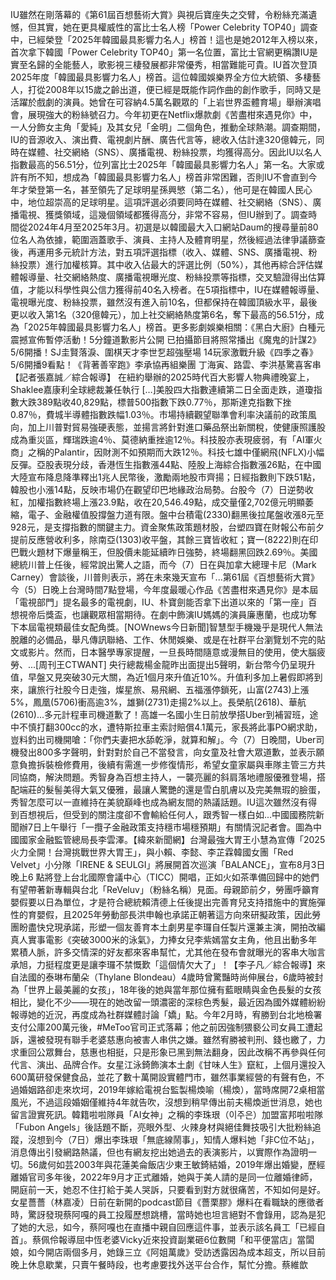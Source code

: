 IU雖然在剛落幕的《第61屆百想藝術大賞》與視后寶座失之交臂，令粉絲充滿遺憾，但其實，她在更具權威性的富比士名人榜「Power Celebrity TOP40」調查中，已經榮登「2025年韓國最具影響力名人」榜首！這也是她2012年入榜以來，首次拿下韓國「Power Celebrity TOP40」第一名位置，富比士官網更稱讚IU是實至名歸的全能藝人，歌影視三棲發展都非常優秀，相當難能可貴。IU首次登頂2025年度「韓國最具影響力名人」榜首。這位韓國娛樂界全方位大統領、多棲藝人，打從2008年以15歲之齡出道，便已經是既能作詞作曲的創作歌手，同時又是活躍於戲劇的演員。她曾在可容納4.5萬名觀眾的「上岩世界盃體育場」舉辦演唱會，展現強大的粉絲號召力。今年初更在Netflix爆款劇《苦盡柑來遇見你》中，一人分飾女主角「愛純」及其女兒「金明」二個角色，推動全球熱潮。調查期間，IU的音源收入、演出費、電視劇片酬、廣告代言等，總收入估計達320億韓元，同時在媒體、社交網絡（SNS）、廣播電視、粉絲投票，均獲得高分。因此IU以名人指數最高的56.51分，位列富比士2025年「韓國最具影響力名人」第一名。大家或許有所不知，想成為「韓國最具影響力名人」榜首非常困難，否則IU不會直到今年才榮登第一名，甚至領先了足球明星孫興慜（第二名），他可是在韓國人民心中，地位超崇高的足球明星。這項評選必須要同時在媒體、社交網絡（SNS）、廣播電視、獲獎領域，這幾個領域都獲得高分，非常不容易，但IU辦到了。調查時間從2024年4月至2025年3月。初選是以韓國最大入口網站Daum的搜尋量前80位名人為依據，範圍涵蓋歌手、演員、主持人及體育明星，然後經過法律爭議篩查後，再運用多元統計方法，對五項評選指標（收入、媒體、SNS、廣播電視、粉絲投票）進行加權核算。其中收入佔最大的評選比例（50%），其他再綜合評估媒體報導量、社交網絡熱度、廣播電視曝光度、粉絲投票等指標，交叉驗證得出估算值，才能以科學性與公信力獲得前40名入榜者。在5項指標中，IU在媒體報導量、電視曝光度、粉絲投票，雖然沒有進入前10名，但都保持在韓國頂級水平，最後更以收入第1名（320億韓元），加上社交網絡熱度第6名，奪下最高的56.51分，成為「2025年韓國最具影響力名人」榜首。更多影劇娛樂相關：《黑白大廚》白種元震撼宣佈暫停活動！5分鐘道歉影片公開 已拍攝節目將照常播出《魔鬼的計謀2》 5/6開播！SJ圭賢落淚、圍棋天才李世乭超強壓場 14玩家激戰升級《四季之春》5/6開播9看點！《背著善宰跑》李承協再組樂團 丁海寅、路雲、李洪基驚喜客串【記者張嘉誠／綜合報導】 在紐約舉辦的2025時代百大影響人物典禮晚宴上，Shaklee嘉康利全球總裁兼任執行 […]美股四大指數連續第二日全面走跌，道瓊指數大跌389點收40,829點，標普500指數下跌0.77％，那斯達克指數下挫0.87％，費城半導體指數跌幅1.03％。市場持續觀望聯準會利率決議前的政策風向，加上川普對貿易強硬表態，並揚言將針對進口藥品祭出新關稅，使健康照護股成為重災區，輝瑞跌逾4％、莫德納重挫逾12％。科技股亦表現疲弱，有「AI軍火商」之稱的Palantir，因財測不如預期而大跌12％。科技七雄中僅網飛(NFLX)小幅反彈。亞股表現分歧，香港恆生指數漲44點、陸股上海綜合指數漲26點，在中國大陸宣布降息降準釋出1兆人民幣後，激勵兩地股市齊揚；日經指數則下跌51點，韓股也小漲14點，反映市場仍在觀望印巴地緣政治局勢。台股今（7）日逆勢收紅，加權指數終場上漲23.9點，收在20,546.49點，成交量僅2,702億元明顯萎縮，電子、金融權值股撐盤力道有限。盤中台積電(2330)翻黑後拉尾盤收漲8元至928元，是支撐指數的關鍵主力。資金聚焦政策題材股，台塑四寶在財報公布前夕提前反應營收利多，除南亞(1303)收平盤，其餘三寶皆收紅；寶一(8222)則在印巴戰火題材下爆量稱王，但股價未能延續昨日強勢，終場翻黑回跌2.69％。美國總統川普上任後，經常說出驚人之語，而今（7）日在與加拿大總理卡尼（Mark Carney）會談後，川普則表示，將在未來幾天宣布「...第61屆《百想藝術大賞》今（5）日晚上台灣時間7點登場，今年度最暖心作品《苦盡柑來遇見你》是本屆「電視部門」提名最多的電視劇，IU、朴寶劍能否拿下出道以來的「第一座」百想視帝后獎盃，也讓觀眾相當期待。在劇中飾演IU媽媽的演員廉惠蘭，也成功奪下本屆電視類最佳女配角獎。[NOWnews今日新聞]智慧型手機幾乎是現代人無法脫離的必備品，舉凡傳訊聯絡、工作、休閒娛樂、或是在社群平台瀏覽划不完的貼文或影片。然而，日本醫學專家提醒，一旦長時間隨意或漫無目的使用，使大腦疲勞、...[周刊王CTWANT] 央行總裁楊金龍昨出面提出5聲明，新台幣今仍呈現升值，早盤又見突破30元大關，為近1個月來升值近10%。升值利多加上暑假即將到來，讓旅行社股今日走強，燦星旅、易飛網、五福漲停鎖死，山富(2743)上漲5%，鳳凰(5706)衝高逾3%，雄獅(2731)走揚2%以上。長榮航(2618)、華航(2610)...多元計程車司機道歉了！高雄一名國小生日前放學搭Uber到補習班，途中不慎打翻300cc的水，遭特斯拉車主索討賠償4.1萬元，家長將此事PO網求助，豈料釣出司機開嗆：「你們夫妻把水舔乾淨，就算和解」。今（7）日晚間，Uber司機發出800多字聲明，針對對於自己不當發言，向女童及社會大眾道歉，並表示願意負擔拆裝檢修費用，後續有需進一步修復情形，希望女童家屬與車隊主管三方共同協商，解決問題。秀智身為百想主持人，一襲亮麗的斜肩落地禮服優雅登場，搭配端莊的髮髻美得大氣又優雅，最讓人驚艷的還是雪白肌膚以及完美無瑕的臉蛋，秀智怎麼可以一直維持在美貌巔峰也成為網友間的熱議話題。IU這次雖然沒有得到百想視后，但受到的關注度卻不會輸給任何人，跟秀智一樣白如...中國國務院新聞辦7日上午舉行「一攬子金融政策支持穩市場穩預期」有關情況記者會。圖為中國國家金融監管總局長李雲澤。【緯來新聞網】台灣最強大胃王小慧為宣傳「2025火力全開！台灣挑戰世界大胃王」，與小賴、李懿、李芷霖韓國女團「Red Velvet」小分隊「IRENE & SEULGI」將展開首次巡演「BALANCE」，宣布8月3日晚上6 點將登上台北國際會議中心（TICC）開唱，正如火如茶準備回歸中的她們有望帶著新專輯與台北「ReVeluv」（粉絲名稱）見面。母親節前夕，勞團呼籲育嬰假要以日為單位，才是符合總統賴清德上任後提出完善育兒支持措施中的實施彈性的育嬰假，且2025年勞動部長洪申翰也承諾正朝著這方向來研擬政策，因此勞團盼盡快兌現承諾，形塑一個友善育本土劇男星李㼈自任製片還兼主演，開拍改編真人實事電影《突破3000米的泳氣》，力捧女兒李紫嫣當女主角，他且出動多年累積人脈，許多交情深的好友都來客串幫忙，尤其他在發布會就曝光的客串大咖言承旭，力挺程度更是讓李㼈不禁慨歎「這個情欠大了」！【李子凡／綜合報導】來自法國的泰琳布蘭朵（Thylane Blondeau）4歲時曾驚豔時尚伸展台，6歲時被封為「世界上最美麗的女孩」，18年後的她與當年那位擁有藍眼睛與金色長髮的女孩相比，變化不少——現在的她改留一頭濃密的深棕色秀髮，最近因為國外媒體紛紛報導她的近況，再度成為社群媒體討論「嬌」點。今年2月時，宥勝到台北地檢署支付公庫200萬元後，#MeToo官司正式落幕；他之前因強制猥褻公司女員工遭起訴，還被發現有聯手老婆慈惠向被害人串供之嫌。雖然宥勝被判刑、錢也繳了，力求重回公眾舞台，慈惠也相挺，只是形象已黑到無法翻身，因此改稱不再參與任何代言、演出、品牌合作。女星江泳錡飾演本土劇《甘味人生》竄紅，上個月還投入600萬研發保健食品，並花了數十萬開設實體門市，雖然事業經營的有聲有色，不過婚姻路卻走來坎坷，2019年嫁給電視台監製楊煥喻（楊煥），當時席開72桌相當風光，不過這段婚姻僅維持4年就告吹，沒想到稍早傳出前夫楊煥逝世消息，她也留言證實死訊。韓籍啦啦隊員「AI女神」之稱的李珠珢（이주은）加盟富邦啦啦隊「Fubon Angels」後話題不斷，亮眼外型、火辣身材與絕佳舞技吸引大批粉絲追蹤，沒想到今（7日）爆出李珠珢「無底線鬧事」，知情人爆料她「非C位不站」，消息傳出引發網路熱議，但也有網友挖出她過去的表演影片，以實際作為證明一切。56歲何如芸2003年與花蓮美侖飯店少東王敏錡結婚，2019年爆出婚變，歷經離婚官司多年後，2022年9月才正式離婚，她與于美人請的是同一位離婚律師，開庭前一天，她忍不住打給于美人哭訴，只要看到對方就很痛苦，不知如何是好。女星薔薔（林嘉凌）日前在新開的podcast節目《薔栗膠》爆料在看職缺的應徵者時，驚訝發現蔡阿嘎的員工投履歷想跳槽，當時她也坦言絕對不會錄用，認為是犯了她的大忌，如今，蔡阿嘎也在直播中親自回應這件事，並表示該名員工「已經自首」。蔡佩伶報導屈中恆老婆Vicky近來投資副業砸6位數開「和平便當店」當闆娘，如今開店兩個多月，她錄三立《阿姐萬歲》受訪透露因為成本超支，所以目前晚上休息歇業，只賣午餐時段，也考慮要找外送平台合作，幫忙分擔。蔡維歆